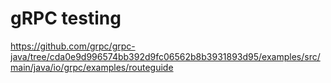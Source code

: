 # gRPC testing

https://github.com/grpc/grpc-java/tree/cda0e9d996574bb392d9fc06562b8b3931893d95/examples/src/main/java/io/grpc/examples/routeguide
